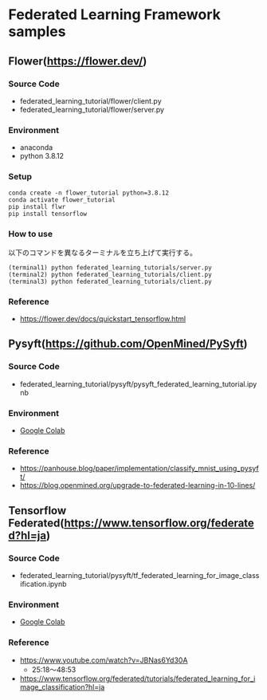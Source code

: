 # Federated Learning Framework samples
## Flower(https://flower.dev/)
### Source Code
- federated_learning_tutorial/flower/client.py
- federated_learning_tutorial/flower/server.py  

### Environment
- anaconda
- python 3.8.12
### Setup

```
conda create -n flower_tutorial python=3.8.12
conda activate flower_tutorial
pip install flwr
pip install tensorflow
```

### How to use
以下のコマンドを異なるターミナルを立ち上げて実行する。  

```
(terminal1) python federated_learning_tutorials/server.py
(terminal2) python federated_learning_tutorials/client.py
(terminal3) python federated_learning_tutorials/client.py
```

### Reference
- https://flower.dev/docs/quickstart_tensorflow.html

## Pysyft(https://github.com/OpenMined/PySyft)
### Source Code
- federated_learning_tutorial/pysyft/pysyft_federated_learning_tutorial.ipynb

### Environment
- [Google Colab](https://colab.research.google.com/notebooks/welcome.ipynb)
### Reference
- https://panhouse.blog/paper/implementation/classify_mnist_using_pysyft/
- https://blog.openmined.org/upgrade-to-federated-learning-in-10-lines/

## Tensorflow Federated(https://www.tensorflow.org/federated?hl=ja)
### Source Code
- federated_learning_tutorial/pysyft/tf_federated_learning_for_image_classification.ipynb
### Environment
- [Google Colab](https://colab.research.google.com/notebooks/welcome.ipynb)
### Reference
- https://www.youtube.com/watch?v=JBNas6Yd30A
    - 25:18～48:53
- https://www.tensorflow.org/federated/tutorials/federated_learning_for_image_classification?hl=ja
